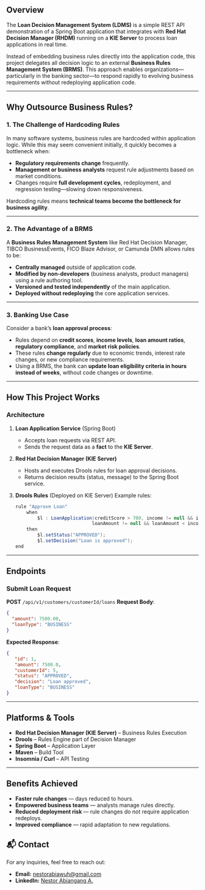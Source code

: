 ## Overview

The **Loan Decision Management System (LDMS)** is a simple REST API demonstration of a Spring Boot application that integrates with **Red Hat Decision Manager (RHDM)** running on a **KIE Server** to process loan applications in real time.

Instead of embedding business rules directly into the application code, this project delegates all decision logic to an external **Business Rules Management System (BRMS)**. This approach enables organizations—particularly in the banking sector—to respond rapidly to evolving business requirements without redeploying application code.

---

## Why Outsource Business Rules?

### 1. **The Challenge of Hardcoding Rules**

In many software systems, business rules are hardcoded within application logic. While this may seem convenient initially, it quickly becomes a bottleneck when:

* **Regulatory requirements change** frequently.
* **Management or business analysts** request rule adjustments based on market conditions.
* Changes require **full development cycles**, redeployment, and regression testing—slowing down responsiveness.

Hardcoding rules means **technical teams become the bottleneck for business agility**.

---

### 2. **The Advantage of a BRMS**

A **Business Rules Management System** like Red Hat Decision Manager, TIBCO BusinessEvents, FICO Blaze Advisor, or Camunda DMN allows rules to be:

* **Centrally managed** outside of application code.
* **Modified by non-developers** (business analysts, product managers) using a rule authoring tool.
* **Versioned and tested independently** of the main application.
* **Deployed without redeploying** the core application services.

---

### 3. **Banking Use Case**

Consider a bank’s **loan approval process**:

* Rules depend on **credit scores**, **income levels**, **loan amount ratios**, **regulatory compliance**, and **market risk policies**.
* These rules **change regularly** due to economic trends, interest rate changes, or new compliance requirements.
* Using a BRMS, the bank can **update loan eligibility criteria in hours instead of weeks**, without code changes or downtime.

---

## How This Project Works

### Architecture

1. **Loan Application Service** (Spring Boot)

    * Accepts loan requests via REST API.
    * Sends the request data as a **fact** to the **KIE Server**.

2. **Red Hat Decision Manager (KIE Server)**

    * Hosts and executes Drools rules for loan approval decisions.
    * Returns decision results (status, message) to the Spring Boot service.

3. **Drools Rules** (Deployed on KIE Server)
   Example rules:

   ```java
   rule "Approve Loan"
       when
           $l : LoanApplication(creditScore > 700, income != null && income > 5000, 
                               loanAmount != null && loanAmount < income * 2)
       then
           $l.setStatus("APPROVED");
           $l.setDecision("Loan is approved");
   end
   ```

---

## Endpoints

### Submit Loan Request

**POST** `/api/v1/customers/customerId/loans`
**Request Body**:

```json
{
  "amount": 7500.00,
  "loanType": "BUSINESS"
}
```

**Expected Response**:

```json
{
   "id": 1,
   "amount": 7500.0,
   "customerId": 5,
   "status": "APPROVED",
   "decision": "Loan approved",
   "loanType": "BUSINESS"
}
```

---

## Platforms & Tools

* **Red Hat Decision Manager (KIE Server)** – Business Rules Execution
* **Drools** – Rules Engine part of Decision Manager
* **Spring Boot** – Application Layer
* **Maven** – Build Tool
* **Insomnia / Curl** – API Testing

---

## Benefits Achieved

* **Faster rule changes** — days reduced to hours.
* **Empowered business teams** — analysts manage rules directly.
* **Reduced deployment risk** — rule changes do not require application redeploys.
* **Improved compliance** — rapid adaptation to new regulations.

## 📬 Contact

For any inquiries, feel free to reach out:

- **Email:** [nestorabiawuh@gmail.com](mailto:nestorabiawuh@gmail.com)
- **LinkedIn:** [Nestor Abiangang A.](hhttps://www.linkedin.com/in/nestor-abiangang/)
